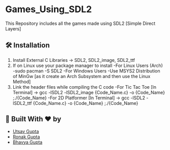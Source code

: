 # Games_Using_SDL2
 This Repository includes all the games made using SDL2 [Simple Direct Layers]

## 🛠️ Installation
1. Install External C Libraries -> SDL2, SDL2_image, SDL2_ttf
2. If on Linux use your package manager to install
   -For Linux Users (Arch)
        -sudo pacman -S SDL2
    -For Windows Users 
        -Use MSYS2 Distribution of MinGw [as it create an Arch Subsystem and then use the Linux Method]
3. Link the header files while compiling the C code
   -For Tic Tac Toe [In Terminal] -> gcc -lSDL2 -lSDL2_image {Code_Name.c} -o {Code_Name} ;./{Code_Name}
   -For 2D Platformer [In Terminal] -> gcc -lSDL2 -lSDL2_ttf {Code_Name.c} -o {Code_Name} ;./{Code_Name}

## 🙌 Built With ❤️ by

- [Utsav Gupta](https://github.com/Utsav-X-bit/)
- [Ronak Gupta](https://github.com/ronakgupta03)
- [Bhavya Gupta](https://github.com/)
